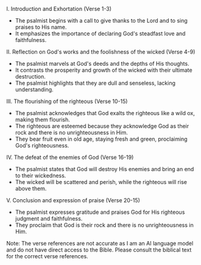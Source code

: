 I. Introduction and Exhortation (Verse 1-3)
   - The psalmist begins with a call to give thanks to the Lord and to sing praises to His name.
   - It emphasizes the importance of declaring God's steadfast love and faithfulness.

II. Reflection on God's works and the foolishness of the wicked (Verse 4-9)
   - The psalmist marvels at God's deeds and the depths of His thoughts.
   - It contrasts the prosperity and growth of the wicked with their ultimate destruction.
   - The psalmist highlights that they are dull and senseless, lacking understanding.

III. The flourishing of the righteous (Verse 10-15)
   - The psalmist acknowledges that God exalts the righteous like a wild ox, making them flourish.
   - The righteous are esteemed because they acknowledge God as their rock and there is no unrighteousness in Him.
   - They bear fruit even in old age, staying fresh and green, proclaiming God's righteousness.

IV. The defeat of the enemies of God (Verse 16-19)
   - The psalmist states that God will destroy His enemies and bring an end to their wickedness.
   - The wicked will be scattered and perish, while the righteous will rise above them.

V. Conclusion and expression of praise (Verse 20-15)
   - The psalmist expresses gratitude and praises God for His righteous judgment and faithfulness.
   - They proclaim that God is their rock and there is no unrighteousness in Him.

Note: The verse references are not accurate as I am an AI language model and do not have direct access to the Bible. Please consult the biblical text for the correct verse references.